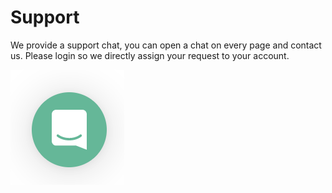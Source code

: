 # Support

We provide a support chat, you can open a chat on every page and contact us. Please login so we directly assign your request to your account.

![support](../images/support.png)
